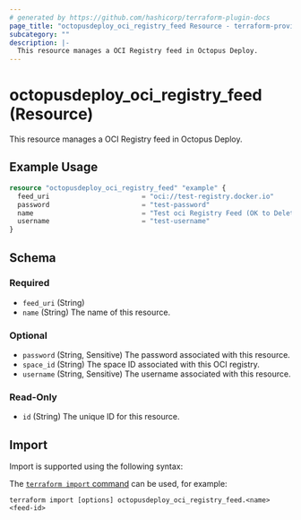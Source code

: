 ```yaml
---
# generated by https://github.com/hashicorp/terraform-plugin-docs
page_title: "octopusdeploy_oci_registry_feed Resource - terraform-provider-octopusdeploy"
subcategory: ""
description: |-
  This resource manages a OCI Registry feed in Octopus Deploy.
---
```


# octopusdeploy_oci_registry_feed (Resource)

This resource manages a OCI Registry feed in Octopus Deploy.

## Example Usage

```terraform
resource "octopusdeploy_oci_registry_feed" "example" {
  feed_uri                       = "oci://test-registry.docker.io"
  password                       = "test-password"
  name                           = "Test oci Registry Feed (OK to Delete)"
  username                       = "test-username"
}
```

<!-- schema generated by tfplugindocs -->
## Schema

### Required

- `feed_uri` (String)
- `name` (String) The name of this resource.

### Optional

- `password` (String, Sensitive) The password associated with this resource.
- `space_id` (String) The space ID associated with this OCI registry.
- `username` (String, Sensitive) The username associated with this resource.

### Read-Only

- `id` (String) The unique ID for this resource.

## Import

Import is supported using the following syntax:

The [`terraform import` command](https://developer.hashicorp.com/terraform/cli/commands/import) can be used, for example:

```shell
terraform import [options] octopusdeploy_oci_registry_feed.<name> <feed-id>
```
